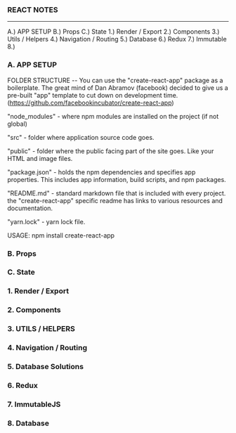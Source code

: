 ### REACT NOTES
---------------------------------------------------------
A.) APP SETUP
B.) Props
C.) State
1.) Render / Export
2.) Components
3.) Utils / Helpers
4.) Navigation / Routing
5.) Database
6.) Redux
7.) Immutable
8.) 


### A. APP SETUP

FOLDER STRUCTURE -- You can use the "create-react-app" package as a boilerplate. The great mind of Dan Abramov (facebook) decided to give us a pre-built "app" template to cut down on development time. (https://github.com/facebookincubator/create-react-app)

"node_modules" - where npm modules are installed on the project (if not global)

"src" - folder where application source code goes. 

"public" - folder where the public facing part of the site goes. Like your HTML and image files.

"package.json" - holds the npm dependencies and specifies app properties. This includes app information, build scripts, and npm packages.

"README.md" - standard markdown file that is included with every project. the "create-react-app" specific readme has links to various resources and documentation.

"yarn.lock" - yarn lock file.



USAGE: npm install create-react-app

### B. Props


### C. State


### 1. Render / Export



### 2. Components



### 3. UTILS / HELPERS



### 4. Navigation / Routing



### 5. Database Solutions



### 6. Redux



### 7. ImmutableJS


### 8. Database